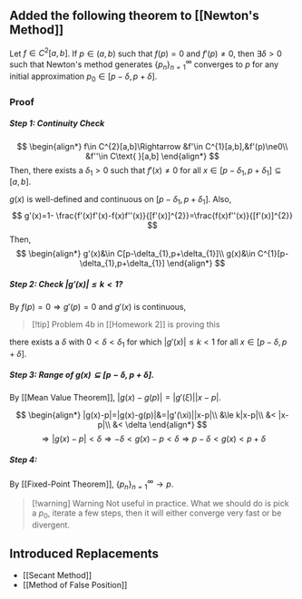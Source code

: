 ## Added the following theorem to [[Newton's Method]]
Let $f\in C^{2}[a,b]$. If $p\in(a,b)$ such that $f(p)=0$ and $f'(p)\ne0$, then $\exists\delta>0$ such that Newton's method generates $\{p_{n}\}^{\infty}_{n=1}$ converges to $p$ for any initial approximation $p_{0}\in[p-\delta,p+\delta]$.

### Proof
##### Step 1: Continuity Check
$$
\begin{align*}
f\in C^{2}[a,b]\Rightarrow &f'\in C^{1}[a,b],&f'(p)\ne0\\
&f''\in C\text{ }[a,b]
\end{align*}
$$
Then, there exists a $\delta_{1}>0$ such that $f'(x)\ne0$ for all $x\in[p-\delta_{1},p+\delta_{1}]\subseteq[a,b]$.

$g(x)$ is well-defined and continuous on $[p-\delta_{1},p+\delta_{1}]$. Also,
$$
g'(x)=1- \frac{f'(x)f'(x)-f(x)f''(x)}{[f'(x)]^{2}}=\frac{f(x)f''(x)}{[f'(x)]^{2}}
$$
Then,
$$
\begin{align*}
g'(x)&\in C[p-\delta_{1},p+\delta_{1}]\\
g(x)&\in C^{1}[p-\delta_{1},p+\delta_{1}]
\end{align*}
$$
##### Step 2: Check $|g'(x)|\le k<1$?
By $f(p)=0\Rightarrow g'(p)=0$ and $g'(x)$ is continuous,

>[!tip] Problem 4b in [[Homework 2]] is proving this

there exists a $\delta$ with $0<\delta<\delta_{1}$ for which $|g'(x)|\le k<1$ for all $x\in[p-\delta,p+\delta]$.

##### Step 3: $\text{Range of }g(x)\subseteq[p-\delta,p+\delta]$.
By [[Mean Value Theorem]], $|g(x)-g(p)|=|g'(\xi)||x-p|$.

$$
\begin{align*}
|g(x)-p|=|g(x)-g(p)|&=|g'(\xi)||x-p|\\
&\le k|x-p|\\
&< |x-p|\\
&< \delta
\end{align*}
$$
$$
\Rightarrow|g(x)-p|<\delta\Rightarrow-\delta<g(x)-p<\delta\Rightarrow p-\delta<g(x)<p+\delta
$$
##### Step 4:
By [[Fixed-Point Theorem]], $\{p_{n}\}^{\infty}_{n=1}\rightarrow p$.

>[!warning] Warning
>Not useful in practice. What we should do is pick a $p_{0}$, iterate a few steps, then it will either converge very fast or be divergent.

## Introduced Replacements
- [[Secant Method]]
- [[Method of False Position]]